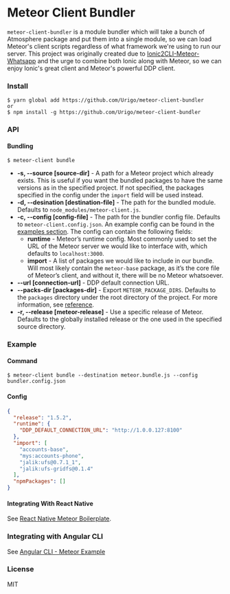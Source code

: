 # Meteor Client Bundler

`meteor-client-bundler` is a module bundler which will take a bunch of Atmosphere package and put them into a single module, so we can load Meteor's client scripts regardless of what framework we're using to run our server. This project was originally created due to [Ionic2CLI-Meteor-Whatsapp](https://github.com/Urigo/Ionic2CLI-Meteor-WhatsApp) and the urge to combine both Ionic along with Meteor, so we can enjoy Ionic's great client and Meteor's powerful DDP client.

### Install

    $ yarn global add https://github.com/Urigo/meteor-client-bundler
    or
    $ npm install -g https://github.com/Urigo/meteor-client-bundler

### API

#### Bundling

    $ meteor-client bundle

- **-s, --source [source-dir]** - A path for a Meteor project which already exists. This is useful if you want the bundled packages to have the same versions as in the specified project. If not specified, the packages specified in the config under the `import` field will be used instead.
- **-d, --desination [destination-file]** - The path for the bundled module. Defaults to `node_modules/meteor-client.js`.
- **-c, --config [config-file]** - The path for the bundler config file. Defaults to `meteor-client.config.json`. An example config can be found in the [examples section](#examples). The config can contain the following fields:
  - **runtime** - Meteor’s runtime config. Most commonly used to set the URL of the Meteor server we would like to interface with, which defaults to `localhost:3000`.
  - **import** - A list of packages we would like to include in our bundle. Will most likely contain the `meteor-base` package, as it’s the core file of Meteor’s client, and without it, there will be no Meteor whatsoever.
- **--url [connection-url]** - DDP default connection URL.
- **--packs-dir [packages-dir]** - Export `METEOR_PACKAGE_DIRS`. Defaults to the `packages` directory under the root directory of the project. For more information, see [reference](https://docs.meteor.com/environment-variables.html#METEOR-PACKAGE-DIRS).
- **-r, --release [meteor-release]** - Use a specific release of Meteor. Defaults to the globally installed release or the one used in the specified source directory.

### Example

#### Command

    $ meteor-client bundle --destination meteor.bundle.js --config bundler.config.json

#### Config

```json
{
  "release": "1.5.2",
  "runtime": {
    "DDP_DEFAULT_CONNECTION_URL": "http://1.0.0.127:8100"
  },
  "import": [
    "accounts-base",
    "mys:accounts-phone",
    "jalik:ufs@0.7.1_1",
    "jalik:ufs-gridfs@0.1.4"
  ],
  "npmPackages": []
}
```

#### Integrating With React Native

See [React Native Meteor Boilerplate](https://github.com/DAB0mB/ReactNativeMeteorBoilerplate).

### Integrating with Angular CLI

See [Angular CLI - Meteor Example](https://github.com/Urigo/angular-meteor/tree/master/examples/AngularCLI)

### License

MIT
